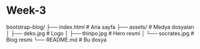 # Week-3
bootstrap-blog/
├── index.html            # Ana sayfa
├── assets/               # Medya dosyaları
│   ├── deko.jpg          # Logo
│   ├── thinpo.jpg        # Hero resmi
│   └── socrates.jpg      # Blog resmi
└── README.md             # Bu dosya
